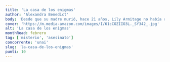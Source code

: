 ```yaml
---
title: 'La casa de los enigmas'
author: 'Alexandra Benedict'
body: 'Desde que su madre murió, hace 21 años, Lily Armitage no había regresado a la mansión familiar, hasta que recibe una invitación de su tía para volver a participar en la tradición de su familia: el juego de Navidad. ¿Cuál es el reto? Descifrar doce pistas y encontrar doce llaves junto a sus primos y parientes. Este año el premio es mucho más tentador, ya que consiste en la escritura de la casa. '
cover: 'https://m.media-amazon.com/images/I/61cCOZIIO3L._SY342_.jpg'
alt: 'La casa de los enigmas'
monthRead: febrero
tag: ['misterio', 'asesinato']
concorrente: 'unai'
slug: 'la-casa-de-los-enigmas'
punti: 10
---
```

